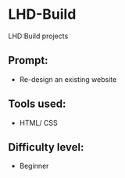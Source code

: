 # LHD-Build
LHD:Build projects

## Prompt: 
*   Re-design an existing website

## Tools used:
* HTML/ CSS

## Difficulty level: 
* Beginner
